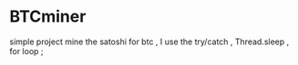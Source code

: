 # BTCminer
simple project  mine the satoshi for btc  , 
I use the
try/catch ,
Thread.sleep  , 
for loop ;
